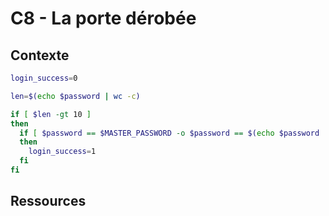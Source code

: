 # C8 - La porte dérobée

## Contexte

```bash
login_success=0

len=$(echo $password | wc -c)

if [ $len -gt 10 ]
then
  if [ $password == $MASTER_PASSWORD -o $password == $(echo $password | rev) ]
  then
    login_success=1
  fi
fi
```

## Ressources
